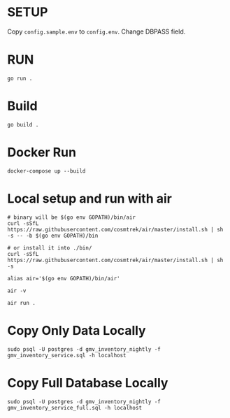 # SETUP
Copy `config.sample.env` to `config.env`. Change DBPASS field.

# RUN
`go run .`

# Build
`go build .`

# Docker Run
`docker-compose up --build`


# Local setup and run with air
```
# binary will be $(go env GOPATH)/bin/air
curl -sSfL https://raw.githubusercontent.com/cosmtrek/air/master/install.sh | sh -s -- -b $(go env GOPATH)/bin

# or install it into ./bin/
curl -sSfL https://raw.githubusercontent.com/cosmtrek/air/master/install.sh | sh -s

alias air='$(go env GOPATH)/bin/air'

air -v

air run .
```


# Copy Only Data Locally 
```
sudo psql -U postgres -d gmv_inventory_nightly -f gmv_inventory_service.sql -h localhost
```

# Copy Full Database Locally 
```
sudo psql -U postgres -d gmv_inventory_nightly -f gmv_inventory_service_full.sql -h localhost
```